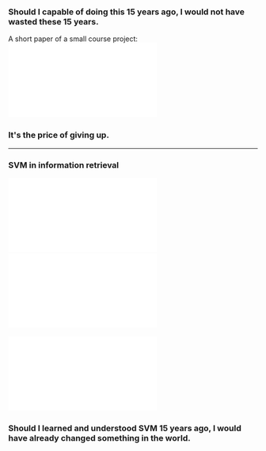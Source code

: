 ### Should I capable of doing this 15 years ago, I would not have wasted these 15 years. 

A short paper of a small course project:
![Naive Bayes in Text Classification](/naive-bayes.pdf)

### It's the price of giving up.

---

### SVM in information retrieval

![Active Learning in Image Retrieval using SVM](/2001-SVM-IR.pdf)
![Presentation](/2001-SVM-IR.pdf)

![Active Learning in Text Retrieval using SVM](/2001-SVM-TR.pdf)

### Should I learned and understood SVM 15 years ago, I would have already changed something in the world.

